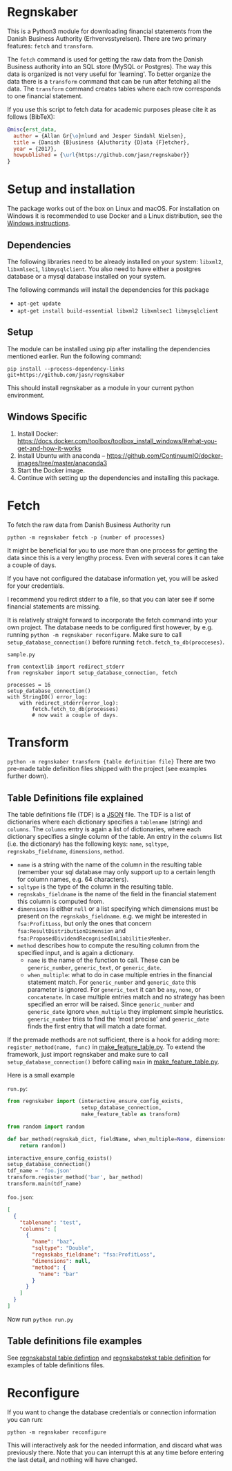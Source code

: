 Regnskaber
==========

This is a Python3 module for downloading financial statements from the Danish
Business Authority (Erhvervsstyrelsen).  There are two primary features:
``fetch`` and ``transform``.

The ``fetch`` command is used for getting the raw data from the Danish Business authority into an SQL store (MySQL or Postgres). 
The way this data is organized is not very useful for 'learning'.
To better organize the data there is a ``transform`` command that can be run after fetching all the data.
The ``transform`` command creates tables where each row corresponds to one financial statement.

If you use this script to fetch data for academic purposes please cite it as follows (BibTeX):
```bibtex
@misc{erst_data,
  author = {Allan Gr{\o}nlund and Jesper Sindahl Nielsen},
  title = {Danish {B}usiness {A}uthority {D}ata {F}etcher},
  year = {2017},
  howpublished = {\url{https://github.com/jasn/regnskaber}}
}
```

Setup and installation
=======================
The package works out of the box on Linux and macOS.
For installation on Windows it is recommended to use Docker and a Linux distribution, see the [Windows instructions](#Windows-Specific).

Dependencies
------------
The following libraries need to be already installed on your system:
``libxml2``, ``libxmlsec1``, ``libmysqlclient``.
You also need to have either a postgres database or a mysql database installed on your system.

The following commands will install the dependencies for this package
* ``apt-get update``
* ``apt-get install build-essential libxml2 libxmlsec1 libmysqlclient``

Setup
-----
The module can be installed using pip after installing the dependencies mentioned earlier.
Run the following command:

``pip install --process-dependency-links git+https://github.com/jasn/regnskaber``

This should install regnskaber as a module in your current python environment.

Windows Specific
-------------------
1. Install Docker: https://docs.docker.com/toolbox/toolbox_install_windows/#what-you-get-and-how-it-works
2. Install Ubuntu with anaconda – https://github.com/ContinuumIO/docker-images/tree/master/anaconda3
3. Start the Docker image.
4. Continue with setting up the dependencies and installing this package.

Fetch
=====

To fetch the raw data from Danish Business Authority run

``python -m regnskaber fetch -p {number of processes}``

It might be beneficial for you to use more than one process for getting the
data since this is a very lengthy process.  Even with several cores it can take a
couple of days.

If you have not configured the database information yet, you will be asked for your credentials.

I recommend you redirct stderr to a file, so that you can later see if some financial statements are missing.

It is relatively straight forward to incorporate the fetch command into your own project.
The database needs to be configured first however, by e.g. running ``python -m regnskaber reconfigure``.
Make sure to call ``setup_database_connection()`` before running ``fetch.fetch_to_db(procceses)``.

``sample.py``
```python3
from contextlib import redirect_stderr
from regnskaber import setup_database_connection, fetch

processes = 16
setup_database_connection()
with StringIO() error_log:
    with redirect_stderr(error_log):
        fetch.fetch_to_db(processes)
        # now wait a couple of days.
```
Transform
=========

``python -m regnskaber transform {table definition file}``
There are two pre-made table definition files shipped with the project (see examples further down).


Table Definitions file explained
---------------------------------------

The table definitions file (TDF) is a [JSON](https://en.wikipedia.org/wiki/JSON) file.
The TDF is a list of dictionaries where each dictionary specifies a ``tablename`` (string) and ``columns``.
The ``columns`` entry is again a list of dictionaries, where each dictionary specifies a single column of the table.
An entry in the ``columns`` list (i.e. the dictionary) has the following keys: ``name``, ``sqltype``, ``regnskabs_fieldname``, ``dimensions``, ``method``.

* ``name`` is a string with the name of the column in the resulting table (remember your sql database may only support up to a certain length for column names, e.g. 64 characters).
* ``sqltype`` is the type of the column in the resulting table.
* ``regnskabs_fieldname`` is the name of the field in the financial statement this column is computed from.
* ``dimensions`` is either ``null`` or a list specifying which dimensions must be present on the ``regnskabs_fieldname``.
    e.g. we might be interested in ``fsa:ProfitLoss``, but only the ones that concern ``fsa:ResultDistributionDimension`` and ``fsa:ProposedDividendRecognisedInLiabilitiesMember``.
* ``method`` describes how to compute the resulting column from the specified input, and is again a dictionary.
  * ``name`` is the name of the function to call. These can be ``generic_number``, ``generic_text``, or ``generic_date``.
  * ``when_multiple``: what to do in case multiple entries in the financial statement match.
       For ``generic_number`` and ``generic_date`` this parameter is ignored.
       For ``generic_text`` it can be ``any``, ``none``, or ``concatenate``.
       In case multiple entries match and no strategy has been specified an error will be raised.
       Since ``generic_number`` and ``generic_date`` ignore ``when_multiple`` they implement simple heuristics.
       ``generic_number`` tries to find the 'most precise' and
       ``generic_date`` finds the first entry that will match a date format.

If the premade methods are not sufficient, there is a hook for adding more: ``register_method(name, func)`` in [make_feature_table.py](regnskaber/make_feature_table.py).
To extend the framework, just import regnskaber and make sure to call ``setup_database_connection()`` before calling ``main`` in [make_feature_table.py](regnskaber/make_feature_table.py).

Here is a small example

``run.py``:
```python
from regnskaber import (interactive_ensure_config_exists,
                        setup_database_connection,
                        make_feature_table as transform)

from random import random

def bar_method(regnskab_dict, fieldName, when_multiple=None, dimensions=None):
    return random()

interactive_ensure_config_exists()
setup_database_connection()
tdf_name = 'foo.json'
transform.register_method('bar', bar_method)
transform.main(tdf_name)
```
``foo.json``:
```json
[
  {
    "tablename": "test",
    "columns": [
      {
        "name": "baz",
        "sqltype": "Double",
        "regnskabs_fieldname": "fsa:ProfitLoss",
        "dimensions": null,
        "method": {
          "name": "bar"
        }
      }
    ]
  }
]
```

Now run
``python run.py``

Table definitions file examples
-------------------------------
See [regnskabstal table defintion](regnskaber/resources/feature_table_regnskabstal.json) and
[regnskabstekst table definition](regnskaber/resources/feature_table_regnskabstekst.json)
for examples of table definitions files.


Reconfigure
===========

If you want to change the database credentials or connection information you can run:

``python -m regnskaber reconfigure``

This will interactively ask for the needed information, and discard what was
previously there.  Note that you can interrupt this at any time before entering
the last detail, and nothing will have changed.

